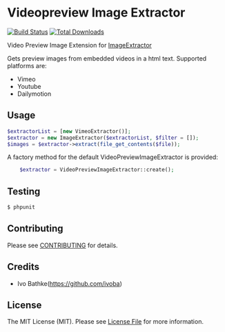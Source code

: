 # Videopreview Image Extractor

[![Build Status](https://secure.travis-ci.org/ivoba/video-preview-image-extractor.png?branch=master)](http://travis-ci.org/ivoba/video-preview-image-extractor)
[![Total Downloads](https://poser.pugx.org/ivoba/video-preview-image-extractor/downloads.png)](https://packagist.org/packages/ivoba/video-preview-image-extractor)

Video Preview Image Extension for [ImageExtractor](https://github.com/ivoba/image-extractor)

Gets preview images from embedded videos in a html text.
Supported platforms are:

- Vimeo
- Youtube
- Dailymotion

## Usage

``` php
$extractorList = [new VimeoExtractor()];
$extractor = new ImageExtractor($extractorList, $filter = []);
$images = $extractor->extract(file_get_contents($file));
```

A factory method for the default VideoPreviewImageExtractor is provided:

``` php
    $extractor = VideoPreviewImageExtractor::create();
```

## Testing

``` bash
$ phpunit
```

## Contributing

Please see [CONTRIBUTING](https://github.com/ivoba/video-preview-image-extractor/blob/master/CONTRIBUTING.md) for details.


## Credits

- Ivo Bathke(https://github.com/ivoba)


## License

The MIT License (MIT). Please see [License File](https://github.com/ivoba/video-preview-image-extractor/blob/master/LICENSE) for more information.

